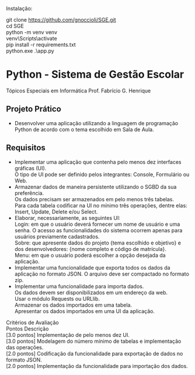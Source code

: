 Instalação:  
  
git clone https://github.com/gnoccioli/SGE.git  
cd SGE  
python -m venv venv  
venv\Scripts\activate  
pip install -r requirements.txt  
python.exe .\app.py  
  
  
# Python - Sistema de Gestão Escolar

Tópicos Especiais em Informática
Prof. Fabrício G. Henrique  
  
## Projeto Prático  
- Desenvolver uma aplicação utilizando a linguagem de programação Python de acordo com o tema escolhido em Sala de Aula.  

## Requisitos  
- Implementar uma aplicação que contenha pelo menos dez interfaces gráficas (UI).  
	O tipo de UI pode ser definido pelos integrantes: Console, Formulário ou Web.  
- Armazenar dados de maneira persistente utilizando o SGBD da sua preferência.  
	Os dados precisam ser armazenados em pelo menos três tabelas.  
	Para cada tabela codificar na UI no mínimo três operações, dentre elas: Insert, Update, Delete e/ou Select.  
- Elaborar, necessariamente, as seguintes UI:  
	Login: em que o usuário deverá fornecer um nome de usuário e uma senha. O acesso as funcionalidades do sistema ocorrem apenas para usuários previamente cadastrados.  
	Sobre: que apresente dados do projeto {tema escolhido e objetivo} e dos desenvolvedores: {nome completo e código de matrícula}.  
	Menu: em que o usuário poderá escolher a opção desejada da aplicação.  
- Implementar uma funcionalidade que exporta todos os dados da aplicação no formato JSON. O arquivo deve ser compactado no formato zip.  
- Implementar uma funcionalidade para importa dados.  
	Os dados devem ser disponibilizados em um endereço da web.  
	Usar o módulo Requests ou URLlib.  
	Armazenar os dados importados em uma tabela.  
	Apresentar os dados importados em uma UI da aplicação.  
  
Critérios de Avaliação  
Pontos			Descrição  
[3.0 pontos] 	Implementação de pelo menos dez UI.  
[3.0 pontos] 	Modelagem do número mínimo de tabelas e implementação das operações.  
[2.0 pontos] 	Codificação da funcionalidade para exportação de dados no formato JSON.  
[2.0 pontos] 	Implementação da funcionalidade para importação dos dados.  
